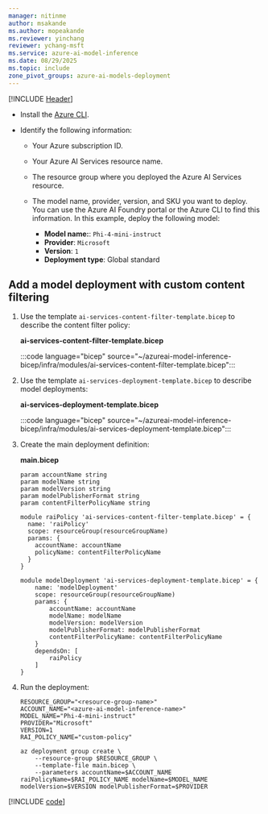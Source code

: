 ```yaml
---
manager: nitinme
author: msakande
ms.author: mopeakande
ms.reviewer: yinchang
reviewer: ychang-msft
ms.service: azure-ai-model-inference
ms.date: 08/29/2025
ms.topic: include
zone_pivot_groups: azure-ai-models-deployment
---
```


[!INCLUDE [Header](intro.md)]

* Install the [Azure CLI](/cli/azure/).

* Identify the following information:

  * Your Azure subscription ID.

  * Your Azure AI Services resource name.

  * The resource group where you deployed the Azure AI Services resource.

  * The model name, provider, version, and SKU you want to deploy. You can use the Azure AI Foundry portal or the Azure CLI to find this information. In this example, deploy the following model:

    * **Model name:**: `Phi-4-mini-instruct`
    * **Provider**: `Microsoft`
    * **Version**: `1`
    * **Deployment type**: Global standard

## Add a model deployment with custom content filtering

1. Use the template `ai-services-content-filter-template.bicep` to describe the content filter policy:

    __ai-services-content-filter-template.bicep__

    :::code language="bicep" source="~/azureai-model-inference-bicep/infra/modules/ai-services-content-filter-template.bicep":::

1. Use the template `ai-services-deployment-template.bicep` to describe model deployments:

    __ai-services-deployment-template.bicep__

    :::code language="bicep" source="~/azureai-model-inference-bicep/infra/modules/ai-services-deployment-template.bicep":::

1. Create the main deployment definition:

    __main.bicep__

    ```bicep
    param accountName string
    param modelName string
    param modelVersion string
    param modelPublisherFormat string
    param contentFilterPolicyName string

    module raiPolicy 'ai-services-content-filter-template.bicep' = {
      name: 'raiPolicy'
      scope: resourceGroup(resourceGroupName)
      params: {
        accountName: accountName
        policyName: contentFilterPolicyName
      }
    }

    module modelDeployment 'ai-services-deployment-template.bicep' = {
        name: 'modelDeployment'
        scope: resourceGroup(resourceGroupName)
        params: {
            accountName: accountName
            modelName: modelName
            modelVersion: modelVersion
            modelPublisherFormat: modelPublisherFormat
            contentFilterPolicyName: contentFilterPolicyName
        }
        dependsOn: [
            raiPolicy
        ]
    }
    ```

1. Run the deployment:

    ```azurecli
    RESOURCE_GROUP="<resource-group-name>"
    ACCOUNT_NAME="<azure-ai-model-inference-name>" 
    MODEL_NAME="Phi-4-mini-instruct"
    PROVIDER="Microsoft"
    VERSION=1
    RAI_POLICY_NAME="custom-policy"
    
    az deployment group create \
        --resource-group $RESOURCE_GROUP \
        --template-file main.bicep \
        --parameters accountName=$ACCOUNT_NAME raiPolicyName=$RAI_POLICY_NAME modelName=$MODEL_NAME modelVersion=$VERSION modelPublisherFormat=$PROVIDER
    ```

[!INCLUDE [code](code.md)]